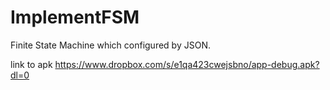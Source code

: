 # ImplementFSM

Finite State Machine which configured by JSON.

link to apk https://www.dropbox.com/s/e1qa423cwejsbno/app-debug.apk?dl=0

